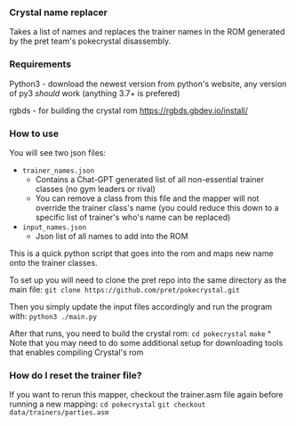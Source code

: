 
### Crystal name replacer

Takes a list of names and replaces the trainer names in the ROM generated by the pret team's pokecrystal disassembly.

### Requirements
Python3 - download the newest version from python's website, any version of py3 _should_ work (anything 3.7+ is prefered)

rgbds - for building the crystal rom
https://rgbds.gbdev.io/install/

### How to use

You will see two json files:

*  `trainer_names.json`
	* Contains a Chat-GPT generated list of all non-essential trainer classes (no gym leaders or rival)
	* You can remove a class from this file and the mapper will not override the trainer class's name (you could reduce this down to a specific list of trainer's who's name can be replaced)
* `input_names.json`
	* Json list of all names to add into the ROM

This is a quick python script that goes into the rom and maps new name onto the trainer classes. 

To set up you will need to clone the pret repo into the same directory as the main file:
`git clone https://github.com/pret/pokecrystal.git`

Then you simply update the input files accordingly and run the program with:
`python3 ./main.py`

After that runs, you need to build the crystal rom:
`cd pokecrystal`
`make` 
^ Note that you may need to do some additional setup for downloading tools that  enables compiling Crystal's rom

### How do I reset the trainer file?

If you want to rerun this mapper, checkout the trainer.asm file again before running a new mapping:
`cd pokecrystal`
`git checkout data/trainers/parties.asm`
